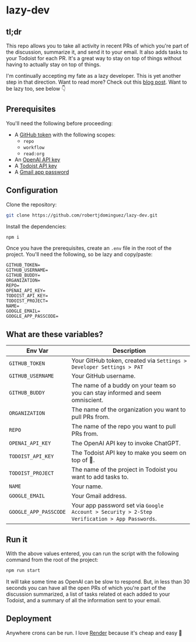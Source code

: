 # lazy-dev

## tl;dr

This repo allows you to take all activity in recent PRs of which you're part of the discussion, summarize it, and send
it to your email. It also adds tasks to your Todoist for each PR. It's a great way to stay on top of things without
having to actually stay on top of things.

I'm continually accepting my fate as a lazy developer. This is yet another step in that direction. Want to read more?
Check out this [blog post](https://www.dominguezdev.com/posts/cheap-lazy-bastard). Want to be lazy too, see below 👇

## Prerequisites

You'll need the following before proceeding:

- A
  [GitHub token](https://docs.github.com/en/authentication/keeping-your-account-and-data-secure/managing-your-personal-access-tokens)
  with the following scopes:
  - `repo`
  - `workflow`
  - `read:org`
- An [OpenAI API key](https://openai.com/blog/openai-api)
- A [Todoist API key](https://todoist.com/help/articles/find-your-api-token)
- A [Gmail app password](https://support.google.com/accounts/answer/185833?hl=en)

## Configuration

Clone the repository:

```bash
git clone https://github.com/robertjdominguez/lazy-dev.git
```

Install the dependencies:

```bash
npm i
```

Once you have the prerequisites, create an `.env` file in the root of the project. You'll need the following, so be lazy
and copy/paste:

```dotenv
GITHUB_TOKEN=
GITHUB_USERNAME=
GITHUB_BUDDY=
ORGANIZATION=
REPO=
OPENAI_API_KEY=
TODOIST_API_KEY=
TODOIST_PROJECT=
NAME=
GOOGLE_EMAIL=
GOOGLE_APP_PASSCODE=
```

## What are these variables?

| Env Var               | Description                                                                                  |
| --------------------- | -------------------------------------------------------------------------------------------- |
| `GITHUB_TOKEN`        | Your GitHub token, created via `Settings > Developer Settings > PAT`                         |
| `GITHUB_USERNAME`     | Your GitHub username.                                                                        |
| `GITHUB_BUDDY`        | The name of a buddy on your team so you can stay informed and seem omniscient.               |
| `ORGANIZATION`        | The name of the organization you want to pull PRs from.                                      |
| `REPO`                | The name of the repo you want to pull PRs from.                                              |
| `OPENAI_API_KEY`      | The OpenAI API key to invoke ChatGPT.                                                        |
| `TODOIST_API_KEY`     | The Todoist API key to make you seem on top of 💩.                                           |
| `TODOIST_PROJECT`     | The name of the project in Todoist you want to add tasks to.                                 |
| `NAME`                | Your name.                                                                                   |
| `GOOGLE_EMAIL`        | Your Gmail address.                                                                          |
| `GOOGLE_APP_PASSCODE` | Your app password set via `Google Account > Security > 2-Step Verification > App Passwords`. |

## Run it

With the above values entered, you can run the script with the following command from the root of the project:

```bash
npm run start
```

It will take some time as OpenAI can be slow to respond. But, in less than 30 seconds you can have all the open PRs of
which you're part of the discussion summarized, a list of tasks related ot each added to your Todoist, and a summary of
all the information sent to your email.

## Deployment

Anywhere crons can be run. I love [Render](https://render.com) because it's cheap and easy 🎉

